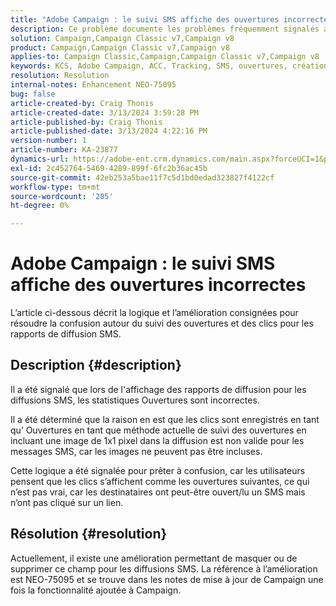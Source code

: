 ```yaml
---
title: "Adobe Campaign : le suivi SMS affiche des ouvertures incorrectes"
description: Ce problème documente les problèmes fréquemment signalés avec le suivi de diffusion SMS affichant des ouvertures incorrectes dans les rapports de diffusion.
solution: Campaign,Campaign Classic v7,Campaign v8
product: Campaign,Campaign Classic v7,Campaign v8
applies-to: Campaign Classic,Campaign,Campaign Classic v7,Campaign v8
keywords: KCS, Adobe Campaign, ACC, Tracking, SMS, ouvertures, création de rapports
resolution: Resolution
internal-notes: Enhancement NEO-75095
bug: false
article-created-by: Craig Thonis
article-created-date: 3/13/2024 3:59:28 PM
article-published-by: Craig Thonis
article-published-date: 3/13/2024 4:22:16 PM
version-number: 1
article-number: KA-23877
dynamics-url: https://adobe-ent.crm.dynamics.com/main.aspx?forceUCI=1&pagetype=entityrecord&etn=knowledgearticle&id=5b0416a9-52e1-ee11-904d-6045bd006079
exl-id: 2c452764-5469-4289-899f-6fc2b36ac45b
source-git-commit: 42eb253a5bae11f7c5d1bd0edad323827f4122cf
workflow-type: tm+mt
source-wordcount: '205'
ht-degree: 0%

---
```


# Adobe Campaign : le suivi SMS affiche des ouvertures incorrectes


L’article ci-dessous décrit la logique et l’amélioration consignées pour résoudre la confusion autour du suivi des ouvertures et des clics pour les rapports de diffusion SMS.

## Description {#description}


Il a été signalé que lors de l&#39;affichage des rapports de diffusion pour les diffusions SMS, les statistiques Ouvertures sont incorrectes.

Il a été déterminé que la raison en est que les clics sont enregistrés en tant qu’ Ouvertures en tant que méthode actuelle de suivi des ouvertures en incluant une image de 1x1 pixel dans la diffusion est non valide pour les messages SMS, car les images ne peuvent pas être incluses.

Cette logique a été signalée pour prêter à confusion, car les utilisateurs pensent que les clics s’affichent comme les ouvertures suivantes, ce qui n’est pas vrai, car les destinataires ont peut-être ouvert/lu un SMS mais n’ont pas cliqué sur un lien.


## Résolution {#resolution}


Actuellement, il existe une amélioration permettant de masquer ou de supprimer ce champ pour les diffusions SMS. La référence à l’amélioration est NEO-75095 et se trouve dans les notes de mise à jour de Campaign une fois la fonctionnalité ajoutée à Campaign.
